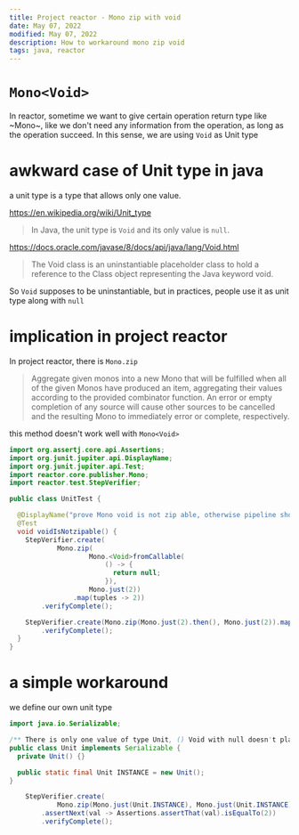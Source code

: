 ```yaml
---
title: Project reactor - Mono zip with void 
date: May 07, 2022
modified: May 07, 2022
description: How to workaround mono zip void
tags: java, reactor 
---
```

# `Mono<Void>`

In reactor, sometime we want to give certain operation return type like ~Mono<Void>~, like we don't need any information from the operation, as long as the operation succeed. In this sense, we are using `Void` as Unit type 

# awkward case of Unit type in java

a unit type is a type that allows only one value.

https://en.wikipedia.org/wiki/Unit_type

> In Java, the unit type is `Void` and its only value is `null`.

https://docs.oracle.com/javase/8/docs/api/java/lang/Void.html


> The Void class is an uninstantiable placeholder class to hold a reference to the Class object representing the Java keyword void.

So `Void` supposes to be uninstantiable, but in practices, people use it as unit type along with `null`

# implication in project reactor

In project reactor, there is `Mono.zip` 

> Aggregate given monos into a new Mono that will be fulfilled when all of the given Monos have produced an item, aggregating their values according to the provided combinator function. An error or empty completion of any source will cause other sources to be cancelled and the resulting Mono to immediately error or complete, respectively. 

this method doesn't work well with `Mono<Void>`

```java
import org.assertj.core.api.Assertions;
import org.junit.jupiter.api.DisplayName;
import org.junit.jupiter.api.Test;
import reactor.core.publisher.Mono;
import reactor.test.StepVerifier;

public class UnitTest {

  @DisplayName("prove Mono void is not zip able, otherwise pipeline should have one element")
  @Test
  void voidIsNotzipable() {
    StepVerifier.create(
            Mono.zip(
                    Mono.<Void>fromCallable(
                        () -> {
                          return null;
                        }),
                    Mono.just(2))
                .map(tuples -> 2))
        .verifyComplete();

    StepVerifier.create(Mono.zip(Mono.just(2).then(), Mono.just(2)).map(tuples -> 2))
        .verifyComplete();
  }
}
```

# a simple workaround

we define our own unit type 

```java
import java.io.Serializable;

/** There is only one value of type Unit, () Void with null doesn't play well with Mono.zip */
public class Unit implements Serializable {
  private Unit() {}

  public static final Unit INSTANCE = new Unit();
}
```

```java
    StepVerifier.create(
            Mono.zip(Mono.just(Unit.INSTANCE), Mono.just(Unit.INSTANCE)).map(tuples -> 2))
        .assertNext(val -> Assertions.assertThat(val).isEqualTo(2))
        .verifyComplete();
```
